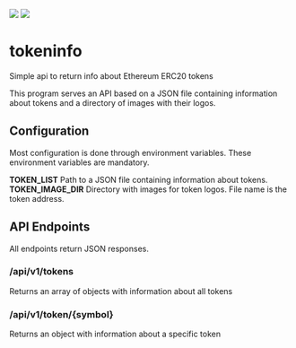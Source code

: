 ![](https://github.com/endpass/tokeninfo/workflows/tokeninfo%20master/badge.svg?branch=master)
![](https://github.com/endpass/tokeninfo/workflows/tokeninfo%20release/badge.svg?branch=release)

# tokeninfo
Simple api to return info about Ethereum ERC20 tokens

This program serves an API based on a JSON file containing information about tokens and a directory
of images with their logos.

## Configuration
Most configuration is done through environment variables. These environment
variables are mandatory.

**TOKEN_LIST** Path to a JSON file containing information about tokens.
**TOKEN_IMAGE_DIR** Directory with images for token logos. File name is the
token address.

## API Endpoints
All endpoints return JSON responses.

### /api/v1/tokens
Returns an array of objects with information about all tokens

### /api/v1/token/{symbol}
Returns an object with information about a specific token
